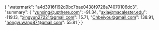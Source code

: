 {
    "watermark": "a4d3916f192d9bc7bae0438f9728a74070106dc3", 
    "summary": {
        "yunxing@upthere.com": -91.34, 
        "axia@macalester.edu": -119.13, 
        "xingyun27221@gmail.com": 15.71, 
        "Chbeiyou@gmail.com": 138.91, 
        "hongyuwang87@gmail.com": 55.81
    }
}